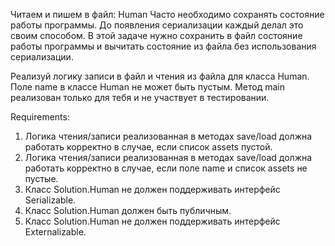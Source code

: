Читаем и пишем в файл: Human
Часто необходимо сохранять состояние работы программы. До появления сериализации каждый делал это своим способом. В этой задаче нужно сохранить в файл состояние работы программы и вычитать состояние из файла без использования сериализации.

Реализуй логику записи в файл и чтения из файла для класса Human.
Поле name в классе Human не может быть пустым.
Метод main реализован только для тебя и не участвует в тестировании.


Requirements:
1. Логика чтения/записи реализованная в методах save/load должна работать корректно в случае, если список assets пустой.
2. Логика чтения/записи реализованная в методах save/load должна работать корректно в случае, если поле name и список assets не пустые.
3. Класс Solution.Human не должен поддерживать интерфейс Serializable.
4. Класс Solution.Human должен быть публичным.
5. Класс Solution.Human не должен поддерживать интерфейс Externalizable.
